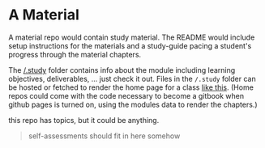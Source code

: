# A Material

A material repo would contain study material.
The README would include setup instructions for the materials and a study-guide pacing a student's progress through the material chapters.

The [/.study](./.study) folder contains info about the module including learning objectives, deliverables, ... just check it out.
Files in the `/.study` folder can be hosted or fetched to render the home page for a class [like this](https://home.hackyourfuture.be/curriculum/agile-development).
(Home repos could come with the code necessary to become a gitbook when github pages is turned on, using the modules data to render the chapters.)

this repo has topics, but it could be anything.

> self-assessments should fit in here somehow
